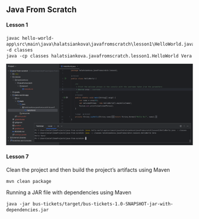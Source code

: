 ## Java From Scratch

#### Lesson 1
```shell
javac hello-world-app\src\main\java\halatsiankova\javafromscratch\lesson1\HelloWorld.java -d classes  
java -cp classes halatsiankova.javafromscratch.lesson1.HelloWorld Vera
```
![alt text](hello-world-app/src/main/lesson-1.png "Run the Application")
#### Lesson 7
Clean the project and then build the project’s artifacts using Maven
```shell
mvn clean package
```
Running a JAR file with dependencies using Maven
```shell
java -jar bus-tickets/target/bus-tickets-1.0-SNAPSHOT-jar-with-dependencies.jar
```
